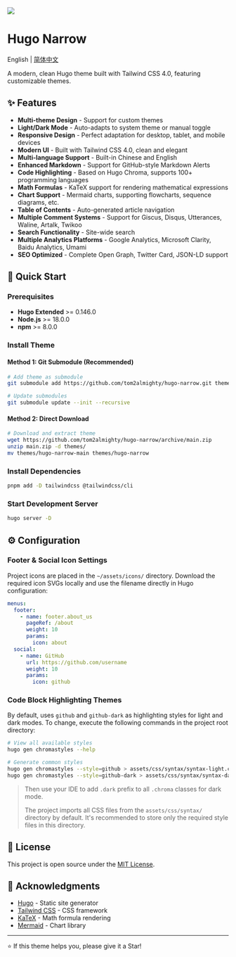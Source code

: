 <img src="https://cdn.jsdelivr.net/gh/tom2almighty/hugo-narrow@main/static/images/home.png"/>

# Hugo Narrow

English | [简体中文](https://github.com/tom2almighty/hugo-narrow/blob/main/README.md)

A modern, clean Hugo theme built with Tailwind CSS 4.0, featuring customizable themes.



## ✨ Features

- **Multi-theme Design** - Support for custom themes
- **Light/Dark Mode** - Auto-adapts to system theme or manual toggle
- **Responsive Design** - Perfect adaptation for desktop, tablet, and mobile devices
- **Modern UI** - Built with Tailwind CSS 4.0, clean and elegant
- **Multi-language Support** - Built-in Chinese and English
- **Enhanced Markdown** - Support for GitHub-style Markdown Alerts
- **Code Highlighting** - Based on Hugo Chroma, supports 100+ programming languages
- **Math Formulas** - KaTeX support for rendering mathematical expressions
- **Chart Support** - Mermaid charts, supporting flowcharts, sequence diagrams, etc.
- **Table of Contents** - Auto-generated article navigation
- **Multiple Comment Systems** - Support for Giscus, Disqus, Utterances, Waline, Artalk, Twikoo
- **Search Functionality** - Site-wide search
- **Multiple Analytics Platforms** - Google Analytics, Microsoft Clarity, Baidu Analytics, Umami
- **SEO Optimized** - Complete Open Graph, Twitter Card, JSON-LD support


## 🚀 Quick Start

### Prerequisites

- **Hugo Extended** >= 0.146.0
- **Node.js** >= 18.0.0
- **npm** >= 8.0.0

### Install Theme

#### Method 1: Git Submodule (Recommended)

```bash
# Add theme as submodule
git submodule add https://github.com/tom2almighty/hugo-narrow.git themes/hugo-narrow

# Update submodules
git submodule update --init --recursive
```

#### Method 2: Direct Download

```bash
# Download and extract theme
wget https://github.com/tom2almighty/hugo-narrow/archive/main.zip
unzip main.zip -d themes/
mv themes/hugo-narrow-main themes/hugo-narrow
```

### Install Dependencies

```bash
pnpm add -D tailwindcss @tailwindcss/cli
```

### **Start Development Server**

```bash
hugo server -D
```

## ⚙️ Configuration

### Footer & Social Icon Settings

Project icons are placed in the `~/assets/icons/` directory. Download the required icon SVGs locally and use the filename directly in Hugo configuration:

```yaml
menus:
  footer:
    - name: footer.about_us
      pageRef: /about
      weight: 10
      params:
        icon: about
  social:
    - name: GitHub
      url: https://github.com/username
      weight: 10
      params:
        icon: github
```

### Code Block Highlighting Themes

By default, uses `github` and `github-dark` as highlighting styles for light and dark modes. To change, execute the following commands in the project root directory:

```bash
# View all available styles
hugo gen chromastyles --help

# Generate common styles
hugo gen chromastyles --style=github > assets/css/syntax/syntax-light.css
hugo gen chromastyles --style=github-dark > assets/css/syntax/syntax-dark.css
```

> Then use your IDE to add `.dark` prefix to all `.chroma` classes for dark mode.
>
> The project imports all CSS files from the `assets/css/syntax/` directory by default. It's recommended to store only the required style files in this directory.

## 📄 License

This project is open source under the [MIT License](LICENSE).

## 🙏 Acknowledgments

- [Hugo](https://gohugo.io/) - Static site generator
- [Tailwind CSS](https://tailwindcss.com/) - CSS framework
- [KaTeX](https://katex.org/) - Math formula rendering
- [Mermaid](https://mermaid.js.org/) - Chart library

---

⭐ If this theme helps you, please give it a Star!
